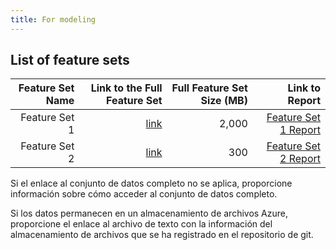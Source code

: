 ```yaml
---
title: For modeling
---
```


## List of feature sets

|  Feature Set Name | Link to the Full Feature Set   | Full Feature Set Size (MB)  | Link to Report |
| ---:| ---: | ---: | ---: |
| Feature Set 1 | [link](link/to/feature/set1) | 2,000 | [Feature Set 1 Report](link/to/report1)|
| Feature Set 2 | [link](link/to/feature/set2) | 300 | [Feature Set 2 Report](link/to/report2)|

Si el enlace al conjunto de datos completo no se aplica, proporcione información sobre cómo acceder al conjunto de datos completo.

Si los datos permanecen en un almacenamiento de archivos Azure, proporcione el enlace al archivo de texto con la información del almacenamiento de archivos que se ha registrado en el repositorio de git.